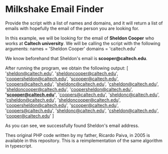 # Milkshake Email Finder
Provide the script with a list of names and domains, and it will return a list of emails with hopefully the email of the person you are looking for.

In this example, we will be looking for the email of **Sheldon Cooper** who works at **Caltech university**. We will be calling the script with the following arguments:
names = 'Sheldon Cooper'
domains = 'caltech.</span>edu'

We know beforehand that Sheldon's email is **scooper@caltech.</span>edu**.

After running the program, we obtain the following output:
[
  'sheldon@caltech.edu',
  'sheldoncooper@caltech.edu',
  'coopersheldon@caltech.edu',
  'scooper@caltech.edu',
  'coopers@caltech.edu',
  'sheldonc@caltech.edu',
  'csheldon@caltech.edu',
  'sheldoncooper@caltech.edu',
  'coopersheldon@caltech.edu',
  **'scooper@caltech.edu'**,
  'coopers@caltech.edu',
  'sheldonc@caltech.edu',
  'csheldon@caltech.edu',
  'sheldoncooper@caltech.edu',
  'coopersheldon@caltech.edu',
  'scooper@caltech.edu',
  'coopers@caltech.edu',
  'sheldonc@caltech.edu',
  'csheldon@caltech.edu',
  'cooper@caltech.edu'
]

As you can see, we successfully found Sheldon's email address.

Thes original PHP code written by my father, Ricardo Paiva, in 2005 is available in this repository. This is a reimplementation of the same algorithm in typescript.
